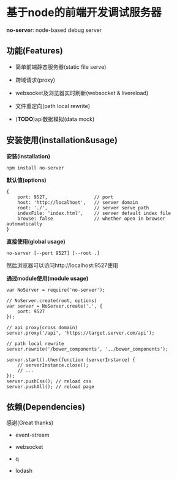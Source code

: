 # 基于node的前端开发调试服务器
**no-server**: node-based debug server

## 功能(Features)

- 简单前端静态服务器(static file serve)

- 跨域请求(proxy)

- websocket及浏览器实时刷新(websocket & livereload)

- 文件重定向(path local rewrite)

- (__TODO__)api数据模拟(data mock)

## 安装使用(installation&usage)

**安装(installation)**

```
npm install no-server
```

**默认值(options)**

```
{
    port: 9527,                 // port
    host: 'http://localhost',   // server domain
    root: './',                 // server serve path
    indexFile: 'index.html',    // server default index file
    browse: false               // whether open in browser automatically
}
```

**直接使用(global usage)**

```
no-server [--port 9527] [--root .]
```


然后浏览器可以访问http://localhost:9527使用

**通过module使用(module usage)**

```
var NoServer = require('no-server');

// NoServer.create(root, options)
var server = NoServer.create('.', {
    port: 9527
});

// api proxy(cross domain)
server.proxy('/api', 'https://target.server.com/api');

// path local rewrite
server.rewrite('/bower_components', '../bower_components');

server.start().then(function (serverInstance) {
    // serverInstance.close();
    // ...
});
server.pushCss(); // reload css
server.pushAll(); // reload page
```

## 依赖(Dependencies)
感谢(Great thanks)

- event-stream

- websocket

- q

- lodash
